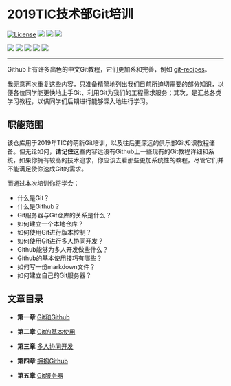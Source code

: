 # 2019TIC技术部Git培训
[![License](https://img.shields.io/github/license/mashape/apistatus.svg?maxAge=2592000)](https://github.com/WhiteRobe/TIC2019GitTrain/blob/master/LICENSE)
![](https://img.shields.io/github/repo-size/WhiteRobe/TIC2019GitTrain.svg)
![](https://img.shields.io/github/last-commit/WhiteRobe/TIC2019GitTrain.svg)
![](https://img.shields.io/github/forks/WhiteRobe/TIC2019GitTrain.svg?style=social)

[![](https://img.shields.io/badge/Markdown-github-blue.svg)](https://help.github.com/en/articles/about-writing-and-formatting-on-github)
![](https://img.shields.io/badge/Windows-7|10-blue.svg)
![](https://img.shields.io/badge/Java-1.8+-blue.svg)
![](https://img.shields.io/badge/Python-2.7|3.6-blue.svg)
![](https://img.shields.io/badge/javascript-ES6-blue.svg)

---

Github上有许多出色的中文Git教程，它们更加系和完善，例如 [git-recipes](https://github.com/geeeeeeeeek/git-recipes)。
 
我无意再次重复这些内容，只准备精简地列出我们目前所迫切需要的部分知识，以便各位同学能更快地上手Git、利用Git为我们的工程需求服务；其次，是汇总各类学习教程，以供同学们后期进行能够深入地进行学习。

## 职能范围

该仓库用于2019年TIC的萌新Git培训，以及往后更深远的俱乐部Git知识教程储备。但无论如何，**请记住**这些内容远没有Github上一些现有的Git教程详细和系统，如果你拥有较高的技术追求，你应该去看那些更加系统性的教程，尽管它们并不能满足使你速成Git的需求。

而通过本次培训你将学会：

- 什么是Git？
- 什么是Github？
- Git服务器与Git仓库的关系是什么？
- 如何建立一个本地仓库？
- 如何使用Git进行版本控制？
- 如何使用Git进行多人协同开发？
- Github能够为多人开发做些什么？
- Github的基本使用技巧有哪些？
- 如何写一份markdown文件？
- 如何建立自己的Git服务器？


## 文章目录

- **第一章** [Git和Github]()

- **第二章** [Git的基本使用]()

- **第三章** [多人协同开发]()

- **第四章** [拥抱Github]()

- **第五章** [Git服务器]()